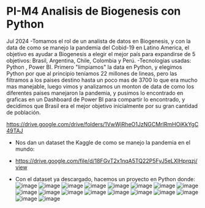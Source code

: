 # PI-M4 Analisis de Biogenesis con Python
Jul 2024
-Tomamos el rol de un analista de datos en Biogenesis, y con la data de como se manejo la pandemia del Cobid-19 
en Latino America, el objetivo es ayudar a Biogenesis a elegir el mejor país para expandirse de 5 objetivos: Brasil, Argentina,
Chile, Colombia y Perú.
-Tecnologías usadas: Python , Power BI.
Primero "limpiamos" la data en Python, y elegimos Python por que al principio teníamos 22 millones de lineas, 
pero las filtramos a los paises destino hasta un poco mas de 3700 lo que era mucho mas manejable, luego vimos y analizamos un monton de
data de como los diferentes paises manejaron la pandemia, y pusimos lo encontrado en graficas en un Dashboard de Power BI para compartir
lo encontrado, y decidimos que Brasil era el mejor objetivo inicialmente por su gran cantidad de población. 

https://drive.google.com/drive/folders/1VwWjRheO1JzNGCMrIRmHOiKkYgC49TAJ


- Nos dan un dataset the Kaggle de como se manejo la pandemia en el mundo:
- https://drive.google.com/file/d/18FGvT2x1nqA5TQ22P5FyJ5eLXlHprqzj/view

- Con el dataset ya descargado, hacemos un proyecto en Python donde:
   ![image](https://github.com/user-attachments/assets/65fdb34b-4bf6-4147-a03e-e70875c91713)
   ![image](https://github.com/user-attachments/assets/733a7a4d-6477-4d0c-9a0b-03143b3d8fd6)
   ![image](https://github.com/user-attachments/assets/38bfa6d3-41da-4424-9312-81086096f6e9)
   ![image](https://github.com/user-attachments/assets/327da308-84df-4e0d-af4c-3b3214447de4)
   ![image](https://github.com/user-attachments/assets/2cfee382-aa28-457f-b6e4-6b35d3eb69ff)
   ![image](https://github.com/user-attachments/assets/a3fd2db0-cc11-4afa-8fd2-9fed69b0c130)
   ![image](https://github.com/user-attachments/assets/d7e665a6-ef63-448a-9ab9-33fe5284baa3)
   ![image](https://github.com/user-attachments/assets/5bae0d92-988b-42df-916f-3521412d3e0f)
   ![image](https://github.com/user-attachments/assets/b13a60e1-7243-42be-9204-4f06897f59dd)
   ![image](https://github.com/user-attachments/assets/bad36771-3ff1-44d5-bb21-776730fb7933)
   ![image](https://github.com/user-attachments/assets/e4a19bd3-045e-4ffc-bcd8-c625d7c2b30a)
   ![image](https://github.com/user-attachments/assets/45da4bad-333b-4bd4-9769-b787a4091b30)
   ![image](https://github.com/user-attachments/assets/f2a73aaf-cdab-4950-b489-df632c323a11)
   ![image](https://github.com/user-attachments/assets/7adbcbf9-c99e-4836-9348-09088d6c9fdf)
   ![image](https://github.com/user-attachments/assets/e148c51d-c971-41c0-bb0a-233bdecbfcf7)
   ![image](https://github.com/user-attachments/assets/0800e1c8-38c3-424a-92f7-28f447cb9226)
   ![image](https://github.com/user-attachments/assets/78b9ec83-4503-4e45-9dde-e68c3c03eb4c)
   ![image](https://github.com/user-attachments/assets/a292d71c-a862-4a92-a669-7866fe9ca065)
   





  








  



